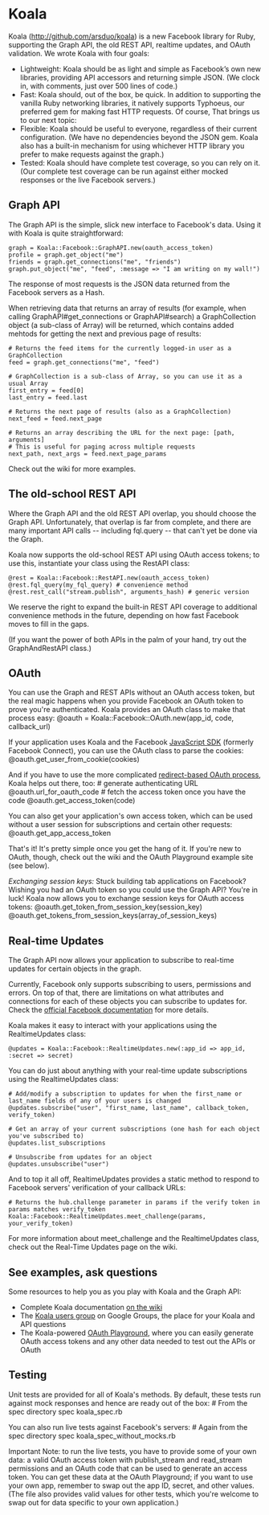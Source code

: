 Koala
====
Koala (<a href="http://github.com/arsduo/koala" target="_blank">http://github.com/arsduo/koala</a>) is a new Facebook library for Ruby, supporting the Graph API, the old REST API, realtime updates, and OAuth validation.  We wrote Koala with four goals: 

* Lightweight: Koala should be as light and simple as Facebook’s own new libraries, providing API accessors and returning simple JSON.  (We clock in, with comments, just over 500 lines of code.)
* Fast: Koala should, out of the box, be quick. In addition to supporting the vanilla Ruby networking libraries, it natively supports Typhoeus, our preferred gem for making fast HTTP requests. Of course, That brings us to our next topic:
* Flexible: Koala should be useful to everyone, regardless of their current configuration.  (We have no dependencies beyond the JSON gem.  Koala also has a built-in mechanism for using whichever HTTP library you prefer to make requests against the graph.)
* Tested: Koala should have complete test coverage, so you can rely on it.  (Our complete test coverage can be run against either mocked responses or the live Facebook servers.)

Graph API
----
The Graph API is the simple, slick new interface to Facebook's data.  Using it with Koala is quite straightforward: 

    graph = Koala::Facebook::GraphAPI.new(oauth_access_token)
    profile = graph.get_object("me")
    friends = graph.get_connections("me", "friends")
    graph.put_object("me", "feed", :message => "I am writing on my wall!")

The response of most requests is the JSON data returned from the Facebook servers as a Hash.  

When retrieving data that returns an array of results (for example, when calling GraphAPI#get_connections or GraphAPI#search) a GraphCollection object (a sub-class of Array) will be returned, which contains added mehtods for getting the next and previous page of results:
    
    # Returns the feed items for the currently logged-in user as a GraphCollection
    feed = graph.get_connections("me", "feed")
    
    # GraphCollection is a sub-class of Array, so you can use it as a usual Array
    first_entry = feed[0]
    last_entry = feed.last

    # Returns the next page of results (also as a GraphCollection)
    next_feed = feed.next_page

    # Returns an array describing the URL for the next page: [path, arguments]
    # This is useful for paging across multiple requests
    next_path, next_args = feed.next_page_params

Check out the wiki for more examples.

The old-school REST API
-----
Where the Graph API and the old REST API overlap, you should choose the Graph API.  Unfortunately, that overlap is far from complete, and there are many important API calls -- including fql.query -- that can't yet be done via the Graph.  

Koala now supports the old-school REST API using OAuth access tokens; to use this, instantiate your class using the RestAPI class:

	@rest = Koala::Facebook::RestAPI.new(oauth_access_token)
	@rest.fql_query(my_fql_query) # convenience method
	@rest.rest_call("stream.publish", arguments_hash) # generic version
	
We reserve the right to expand the built-in REST API coverage to additional convenience methods in the future, depending on how fast Facebook moves to fill in the gaps.  

(If you want the power of both APIs in the palm of your hand, try out the GraphAndRestAPI class.)

OAuth
-----
You can use the Graph and REST APIs without an OAuth access token, but the real magic happens when you provide Facebook an OAuth token to prove you're authenticated.  Koala provides an OAuth class to make that process easy:
    @oauth = Koala::Facebook::OAuth.new(app_id, code, callback_url)

If your application uses Koala and the Facebook [JavaScript SDK](http://github.com/facebook/connect-js) (formerly Facebook Connect), you can use the OAuth class to parse the cookies:
    @oauth.get_user_from_cookie(cookies)

And if you have to use the more complicated [redirect-based OAuth process](http://developers.facebook.com/docs/authentication/), Koala helps out there, too:
	# generate authenticating URL
	@oauth.url_for_oauth_code
	# fetch the access token once you have the code
	@oauth.get_access_token(code)

You can also get your application's own access token, which can be used without a user session for subscriptions and certain other requests:
    @oauth.get_app_access_token

That's it!  It's pretty simple once you get the hang of it.  If you're new to OAuth, though, check out the wiki and the OAuth Playground example site (see below).

*Exchanging session keys:* Stuck building tab applications on Facebook?  Wishing you had an OAuth token so you could use the Graph API?  You're in luck! Koala now allows you to exchange session keys for OAuth access tokens:
    @oauth.get_token_from_session_key(session_key)
    @oauth.get_tokens_from_session_keys(array_of_session_keys)

Real-time Updates
-----
The Graph API now allows your application to subscribe to real-time updates for certain objects in the graph.

Currently, Facebook only supports subscribing to users, permissions and errors.  On top of that, there are limitations on what attributes and connections for each of these objects you can subscribe to updates for.  Check the [official Facebook documentation](http://developers.facebook.com/docs/api/realtime) for more details.

Koala makes it easy to interact with your applications using the RealtimeUpdates class:

    @updates = Koala::Facebook::RealtimeUpdates.new(:app_id => app_id, :secret => secret)

You can do just about anything with your real-time update subscriptions using the RealtimeUpdates class:

    # Add/modify a subscription to updates for when the first_name or last_name fields of any of your users is changed
    @updates.subscribe("user", "first_name, last_name", callback_token, verify_token)

    # Get an array of your current subscriptions (one hash for each object you've subscribed to)
    @updates.list_subscriptions

    # Unsubscribe from updates for an object
    @updates.unsubscribe("user")

And to top it all off, RealtimeUpdates provides a static method to respond to Facebook servers' verification of your callback URLs:

    # Returns the hub.challenge parameter in params if the verify token in params matches verify_token
    Koala::Facebook::RealtimeUpdates.meet_challenge(params, your_verify_token)

For more information about meet_challenge and the RealtimeUpdates class, check out the Real-Time Updates page on the wiki.

See examples, ask questions
-----
Some resources to help you as you play with Koala and the Graph API:

* Complete Koala documentation <a href="http://wiki.github.com/arsduo/koala/">on the wiki</a>
* The <a href="http://groups.google.com/group/koala-users">Koala users group</a> on Google Groups, the place for your Koala and API questions
* The Koala-powered <a href="http://oauth.twoalex.com" target="_blank">OAuth Playground</a>, where you can easily generate OAuth access tokens and any other data needed to test out the APIs or OAuth

Testing
-----

Unit tests are provided for all of Koala's methods.  By default, these tests run against mock responses and hence are ready out of the box: 
    # From the spec directory
    spec koala_spec.rb

You can also run live tests against Facebook's servers:
    # Again from the spec directory
    spec koala_spec_without_mocks.rb

Important Note: to run the live tests, you have to provide some of your own data: a valid OAuth access token with publish\_stream and read\_stream permissions and an OAuth code that can be used to generate an access token.  You can get these data at the OAuth Playground; if you want to use your own app, remember to swap out the app ID, secret, and other values.  (The file also provides valid values for other tests, which you're welcome to swap out for data specific to your own application.)